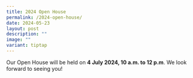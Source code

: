 ```yaml
---
title: 2024 Open House
permalink: /2024-open-house/
date: 2024-05-23
layout: post
description: ""
image: ""
variant: tiptap
---
```

<p>Our Open House will be held on <strong>4 July 2024, 10 a.m. to 12 p.m</strong>.
We look forward to seeing you!</p>